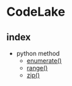 # CodeLake

## index
- python method
    - [enumerate()](./self_manual/python/loop.ipynb)
    - [range()](./self_manual/python/loop.ipynb)
    - [zip()](./self_manual/python/loop.ipynb)